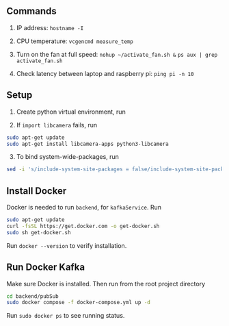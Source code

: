 ## Commands

1. IP address:
`hostname -I`

2. CPU temperature:
`vcgencmd measure_temp`

3. Turn on the fan at full speed:
`nohup ~/activate_fan.sh &`
`ps aux | grep activate_fan.sh`

5. Check latency between laptop and raspberry pi:
`ping pi -n 10`

## Setup

1. Create python virtual environment, run

2. If `import libcamera` fails, run
```bash
sudo apt-get update
sudo apt-get install libcamera-apps python3-libcamera
```

3. To bind system-wide-packages, run
```bash
sed -i 's/include-system-site-packages = false/include-system-site-packages = true/' myenv/pyvenv.cfg
```
## Install Docker

Docker is needed to run `backend`, for `kafkaService`. Run
```bash
sudo apt-get update
curl -fsSL https://get.docker.com -o get-docker.sh
sudo sh get-docker.sh
```
Run `docker --version` to verify installation.

## Run Docker Kafka

Make sure Docker is installed. Then run from the root project directory
```bash
cd backend/pubSub
sudo docker compose -f docker-compose.yml up -d
```

Run `sudo docker ps` to see running status.


